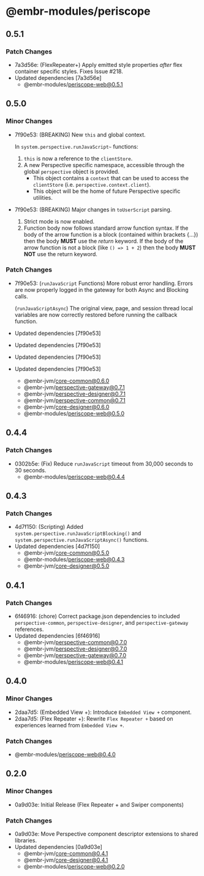 # @embr-modules/periscope

## 0.5.1

### Patch Changes

- 7a3d56e: (FlexRepeater+) Apply emitted style properties _after_ flex container specific styles. Fixes Issue #218.
- Updated dependencies [7a3d56e]
  - @embr-modules/periscope-web@0.5.1

## 0.5.0

### Minor Changes

- 7f90e53: (BREAKING) New `this` and global context.

  In `system.perspective.runJavaScript~` functions:

  1. `this` is now a reference to the `clientStore`.
  2. A new Perspective specific namespace, accessible through the global `perspective` object is provided.
     - This object contains a `context` that can be used to access the `clientStore` (i.e. `perspective.context.client`).
     - This object will be the home of future Perspective specific utilities.

- 7f90e53: (BREAKING) Major changes in `toUserScript` parsing.
  1. Strict mode is now enabled.
  2. Function body now follows standard arrow function syntax. If the body of the arrow function is a block (contained within brackets {...}) then the body **MUST** use the _return_ keyword. If the body of the arrow function is not a block (like `() => 1 + 2`) then the body **MUST NOT** use the return keyword.

### Patch Changes

- 7f90e53: (`runJavaScript` Functions) More robust error handling. Errors are now properly logged in the gateway for both Async and Blocking calls.

  (`runJavaScriptAsync`) The original view, page, and session thread local variables are now correctly restored before running the callback function.

- Updated dependencies [7f90e53]
- Updated dependencies [7f90e53]
- Updated dependencies [7f90e53]
- Updated dependencies [7f90e53]
  - @embr-jvm/core-common@0.6.0
  - @embr-jvm/perspective-gateway@0.7.1
  - @embr-jvm/perspective-designer@0.7.1
  - @embr-jvm/perspective-common@0.7.1
  - @embr-jvm/core-designer@0.6.0
  - @embr-modules/periscope-web@0.5.0

## 0.4.4

### Patch Changes

- 0302b5e: (Fix) Reduce `runJavaScript` timeout from 30,000 seconds to 30 seconds.
  - @embr-modules/periscope-web@0.4.4

## 0.4.3

### Patch Changes

- 4d7f150: (Scripting) Added `system.perspective.runJavaScriptBlocking()` and `system.perspective.runJavaScriptAsync()` functions.
- Updated dependencies [4d7f150]
  - @embr-jvm/core-common@0.5.0
  - @embr-modules/periscope-web@0.4.3
  - @embr-jvm/core-designer@0.5.0

## 0.4.1

### Patch Changes

- 6f46916: (chore) Correct package.json dependencies to included `perspective-common`, `perspective-designer`, and `perspective-gateway` references.
- Updated dependencies [6f46916]
  - @embr-jvm/perspective-common@0.7.0
  - @embr-jvm/perspective-designer@0.7.0
  - @embr-jvm/perspective-gateway@0.7.0
  - @embr-modules/periscope-web@0.4.1

## 0.4.0

### Minor Changes

- 2daa7d5: (Embedded View +): Introduce `Embedded View +` component.
- 2daa7d5: (Flex Repeater +): Rewrite `Flex Repeater +` based on experiences learned from `Embedded View +`.

### Patch Changes

- @embr-modules/periscope-web@0.4.0

## 0.2.0

### Minor Changes

- 0a9d03e: Initial Release (Flex Repeater + and Swiper components)

### Patch Changes

- 0a9d03e: Move Perspective component descriptor extensions to shared libraries.
- Updated dependencies [0a9d03e]
  - @embr-jvm/core-common@0.4.1
  - @embr-jvm/core-designer@0.4.1
  - @embr-modules/periscope-web@0.2.0
